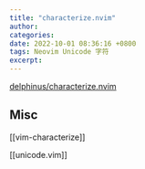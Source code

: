 ```yaml
---
title: "characterize.nvim"
author: 
categories: 
date: 2022-10-01 08:36:16 +0800
tags: Neovim Unicode 字符
excerpt: 
---
```




[delphinus/characterize.nvim](https://github.com/delphinus/characterize.nvim)



## Misc

[[vim-characterize]]

[[unicode.vim]]


